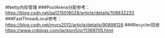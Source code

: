 #Netty内存管理 
###PoolArena分配参考： 
https://blog.csdn.net/aa1215018028/article/details/108832233
###FastThreadLocal参考：
https://blog.csdn.net/mycs2012/article/details/90898128
###Recycler回收
https://www.cnblogs.com/jackion5/p/11369705.html